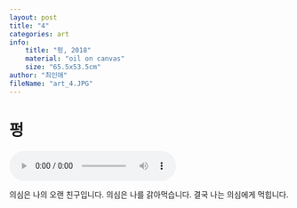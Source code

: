 ```yaml
---
layout: post
title: "4"
categories: art
info:
    title: "펑, 2018"
    material: "oil on canvas"
    size: "65.5x53.5cm"
author: "최인애"
fileName: "art_4.JPG"
---
```


# 펑

<audio controls src="{{'assets/audios/art_audio_3.mp3'|relative_url}}"></audio>

의심은 나의 오랜 친구입니다. 의심은 나를 갉아먹습니다. 결국 나는 의심에게 먹힙니다.
